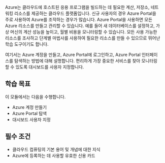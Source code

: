 Azure는 클라우드에 호스트된 응용 프로그램을 빌드하는 데 필요한 계산, 저장소, 네트워킹 리소스를 제공하는 클라우드 플랫폼입니다. 신규 사용자의 경우 Azure Portal을 주로 사용하여 Azure를 조작하는 경우가 많습니다. Azure Portal을 사용하면 모든 Azure 리소스를 만들고 관리할 수 있습니다. 예를 들어 새 데이터베이스를 설정하고, 가상 머신의 계산 성능을 높이고, 월별 비용을 모니터링할 수 있습니다. 모든 사용 가능한 리소스를 조사하고 단계별 마법사를 사용하여 필요한 리소스를 만들 수 있으므로 뛰어난 학습 도구이기도 합니다.

여기서는 Azure 계정을 만들고, Azure Portal에 로그인하고, Azure Portal 인터페이스를 탐색하는 방법에 대해 설명합니다. 편리하게 가장 중요한 서비스를 찾아 모니터링할 수 있도록 대시보드를 사용자 지정합니다.

## <a name="learning-objectives"></a>학습 목표

이 모듈에서는 다음을 수행합니다.

- Azure 계정 만들기
- Azure Portal 탐색
- 대시보드 사용자 지정

## <a name="prerequisites"></a>필수 조건

- 클라우드 컴퓨팅의 기본 용어 및 개념에 대한 지식
- Azure에 등록하는 데 사용할 유효한 신용 카드